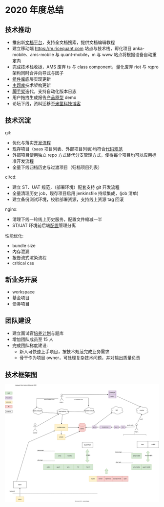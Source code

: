 # 2020 年度总结

## 技术推动

- 推出新[文档平台](https://www.ricequant.com/doc/faq/)，支持全文档搜索，提供文档编辑教程
- 建立移动端 https://m.ricequant.com 站点与技术栈，孵化项目 anka-mobile、ams-mobile 与 quant-mobile，m 与 www 站点将根据设备自动重定向
- 完成技术栈收拢，AMS 废弃 ts 与 class component，量化废弃 riot 与 rqpro 架构同时合并向导式与因子
- [组件库](https://github.com/anson09/rqcomponents/blob/dev/CHANGELOG.md)底层实现更新
- [主题库](https://github.com/anson09/rqthemes/blob/dev/CHANGELOG.md)技术架构更新
- [脚手架](https://github.com/anson09/crystal)迭代，支持自动化版本日志
- 用户拖拽生成报告[产品原型](https://anka.ricequant.com:8085/report-demo/) demo
- 论坛下线，资料迁移至[米筐科技博客](https://blog.ricequant.com/)

## 技术沉淀

git:

- 优化与落实[开发流程](https://blog.anson.ltd/2019/团队规范#git-flow)
- 现存项目（saas 项目列表、外部项目列表)均符合[代码规范](https://blog.anson.ltd/2019/团队规范#代码规范)
- 外部项目使用独立 repo 方式替代分支管理方式，使得每个项目均可以应用标准开发流程
- 全量下线归档历史与过渡项目（归档项目列表）

ci/cd:

- 建立 ST、UAT 规范，（部署环境）配套支持 git 开发流程
- 全量清理历史 job，现存项目启用 jenkinsfile 持续集成，(job 清单)
- 建立备份测试环境，校验部署资源，支持线上资源 tag 回滚

nginx:

- 清理下线一轮线上历史服务，配置文件缩减一半
- ST/UAT 环境前后端[配置](https://github.com/anson09/ng/blob/master/nginx.conf)管理分离

性能优化:

- bundle size
- 内存泄漏
- 报告流式渲染流程
- critical css

## 新业务开展

- workspace
- 基金项目
- 债券项目

## 团队建设

- 建立面试官[培养计划](https://blog.anson.ltd/2019/团队规范#面试官培养)与题库
- 增加团队成员至 15 人
- 完成团队梯度建设:
  - 新人可快速上手项目，按技术规范完成业务需求
  - 骨干作为项目 owner，可处理复杂技术问题，并对输出质量负责

## 技术框架图

![image](https://github.com/anson09/draw/blob/main/draw.io/ricequant-fe-arch-2021.svg?raw=true)

